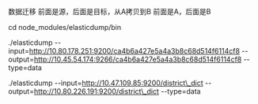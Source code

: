 数据迁移 前面是源，后面是目标，从A拷贝到B  前面是A，后面是B

cd node\_modules/elasticdump/bin

./elasticdump  --input=http://10.80.178.251:9200/ca4b6a427e5a4a3b8c68d514f6114cf8 --output=http://10.45.54.174:9266/ca4b6a427e5a4a3b8c68d514f6114cf8 --type=data

./elasticdump  --input=http://10.47.109.85:9200/district\_dict --output=http://10.80.226.191:9200/district\_dict --type=data








